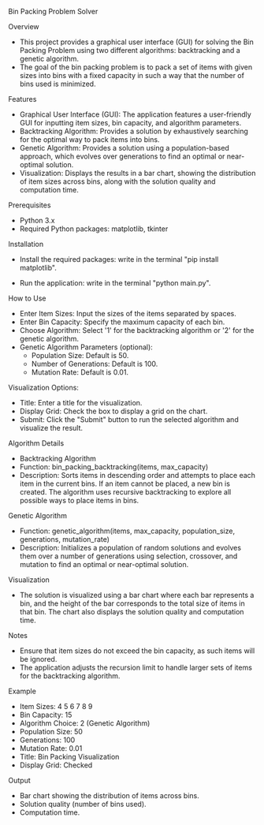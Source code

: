Bin Packing Problem Solver

Overview
- This project provides a graphical user interface (GUI) for solving the Bin Packing Problem using two different algorithms: backtracking and a genetic algorithm.
- The goal of the bin packing problem is to pack a set of items with given sizes into bins with a fixed capacity in such a way that the number of bins used is minimized.

Features
- Graphical User Interface (GUI): The application features a user-friendly GUI for inputting item sizes, bin capacity, and algorithm parameters.
- Backtracking Algorithm: Provides a solution by exhaustively searching for the optimal way to pack items into bins.
- Genetic Algorithm: Provides a solution using a population-based approach, which evolves over generations to find an optimal or near-optimal solution.
- Visualization: Displays the results in a bar chart, showing the distribution of item sizes across bins, along with the solution quality and computation time.

Prerequisites
- Python 3.x
- Required Python packages: matplotlib, tkinter

Installation

- Install the required packages: write in the terminal "pip install matplotlib".

- Run the application: write in the terminal "python main.py".

How to Use
- Enter Item Sizes: Input the sizes of the items separated by spaces.
- Enter Bin Capacity: Specify the maximum capacity of each bin.
- Choose Algorithm: Select '1' for the backtracking algorithm or '2' for the genetic algorithm.
- Genetic Algorithm Parameters (optional):
  - Population Size: Default is 50.
  - Number of Generations: Default is 100.
  - Mutation Rate: Default is 0.01.

Visualization Options:
- Title: Enter a title for the visualization.
- Display Grid: Check the box to display a grid on the chart.
- Submit: Click the "Submit" button to run the selected algorithm and visualize the result.

Algorithm Details
- Backtracking Algorithm
- Function: bin_packing_backtracking(items, max_capacity)
- Description: Sorts items in descending order and attempts to place each item in the current bins. If an item cannot be placed, a new bin is created. The algorithm uses recursive backtracking to explore all possible ways to place items in bins.

Genetic Algorithm
- Function: genetic_algorithm(items, max_capacity, population_size, generations, mutation_rate)
- Description: Initializes a population of random solutions and evolves them over a number of generations using selection, crossover, and mutation to find an optimal or near-optimal solution.

Visualization
- The solution is visualized using a bar chart where each bar represents a bin, and the height of the bar corresponds to the total size of items in that bin. The chart also displays the solution quality and computation time.

Notes
- Ensure that item sizes do not exceed the bin capacity, as such items will be ignored.
- The application adjusts the recursion limit to handle larger sets of items for the backtracking algorithm.

Example
- Item Sizes: 4 5 6 7 8 9
- Bin Capacity: 15
- Algorithm Choice: 2 (Genetic Algorithm)
- Population Size: 50
- Generations: 100
- Mutation Rate: 0.01
- Title: Bin Packing Visualization
- Display Grid: Checked

Output
- Bar chart showing the distribution of items across bins.
- Solution quality (number of bins used).
- Computation time.
